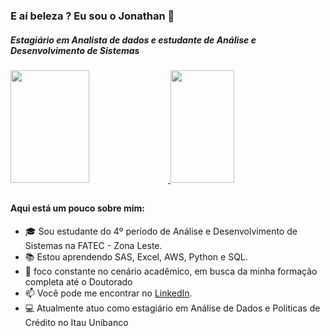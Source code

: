 ### E aí beleza ? Eu sou o Jonathan 👋


<div>
  <H5>Estagiário em Analista de dados e estudante de Análise e Desenvolvimento de Sistemas</h5>
  <a href="https://github.com/JonathanAlvesNogueira">
  <img width=50% height="180em" src="https://github-readme-stats.vercel.app/api?username=JonathanAlvesNogueira&show_icons=true&theme=tokyonight" />
  <img width=45% height="180em" src="https://github-readme-stats.vercel.app/api/top-langs/?username=JonathanAlvesNogueira&layout=compact&theme=tokyonight" />
</a>

</div>

##
#### Aqui está um pouco sobre mim:

- 🎓 Sou estudante do 4º período de Análise e Desenvolvimento de Sistemas na FATEC - Zona Leste.
- 📚 Estou aprendendo SAS, Excel, AWS, Python e SQL.
- 🔎 foco constante no cenário acadêmico, em busca da minha formação completa até o Doutorado
- 📫 Você pode me encontrar no [LinkedIn](https://www.linkedin.com/in/jonathanalvesnogueira/).
- 💻 Atualmente atuo como estagiário em Análise de Dados e Politicas de Crédito no Itau Unibanco




